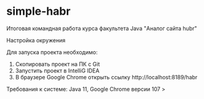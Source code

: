 # simple-habr
Итоговая командная работа курса факультета Java
"Аналог сайта hubr"

Настройка окружения

Для запуска проекта необходимо:
1) Скопировать проект на ПК с Git
2) Запустить проект в IntelliG IDEA
3) В браузере Google Chrome открыть ссылку http://localhost:8189/habr

Требования к системе: Java 11, Google Chrome версии 107 >

 

 
